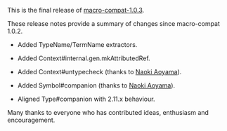 This is the final release of [macro-compat-1.0.3][macro-compat].

These release notes provide a summary of changes since macro-compat 1.0.2.

* Added TypeName/TermName extractors.

* Added Context#internal.gen.mkAttributedRef.

* Added Context#untypecheck (thanks to [Naoki Aoyama][AoiroAoino]).

* Added Symbol#companion (thanks to [Naoki Aoyama][AoiroAoino]).

* Aligned Type#companion with 2.11.x behaviour.

Many thanks to everyone who has contributed ideas, enthusiasm and
encouragement.

[macro-compat]: https://github.com/milessabin/macro-compat
[AoiroAoino]: https://twitter.com/AoiroAoino
